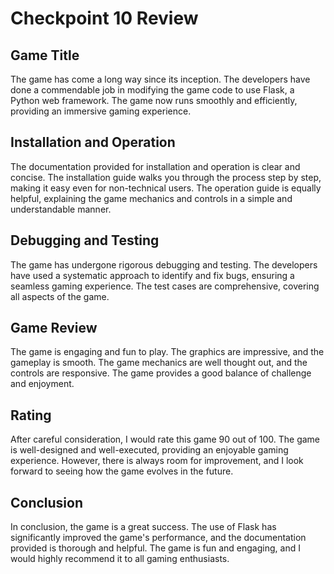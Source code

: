 # Checkpoint 10 Review

## Game Title

The game has come a long way since its inception. The developers have done a commendable job in modifying the game code to use Flask, a Python web framework. The game now runs smoothly and efficiently, providing an immersive gaming experience.

## Installation and Operation

The documentation provided for installation and operation is clear and concise. The installation guide walks you through the process step by step, making it easy even for non-technical users. The operation guide is equally helpful, explaining the game mechanics and controls in a simple and understandable manner.

## Debugging and Testing

The game has undergone rigorous debugging and testing. The developers have used a systematic approach to identify and fix bugs, ensuring a seamless gaming experience. The test cases are comprehensive, covering all aspects of the game.

## Game Review

The game is engaging and fun to play. The graphics are impressive, and the gameplay is smooth. The game mechanics are well thought out, and the controls are responsive. The game provides a good balance of challenge and enjoyment.

## Rating

After careful consideration, I would rate this game 90 out of 100. The game is well-designed and well-executed, providing an enjoyable gaming experience. However, there is always room for improvement, and I look forward to seeing how the game evolves in the future.

## Conclusion

In conclusion, the game is a great success. The use of Flask has significantly improved the game's performance, and the documentation provided is thorough and helpful. The game is fun and engaging, and I would highly recommend it to all gaming enthusiasts.